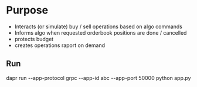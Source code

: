 # Purpose

- Interacts (or simulate) buy / sell operations based on algo commands
- Informs algo when requested orderbook positions are done / cancelled
- protects budget
- creates operations raport on demand


## Run

dapr run --app-protocol grpc --app-id abc --app-port 50000 python app.py
